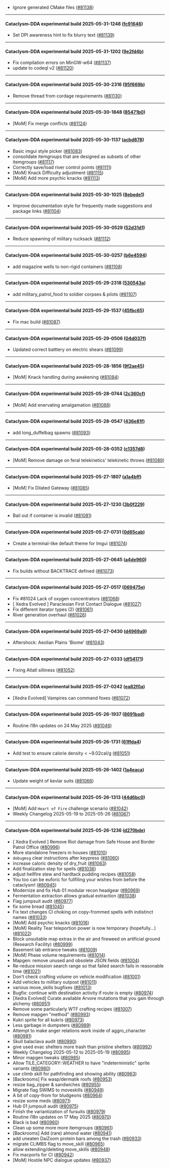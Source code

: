 * Ignore generated CMake files ([#81138](https://github.com/CleverRaven/Cataclysm-DDA/pull/81138))

---

#### Cataclysm-DDA experimental build 2025-05-31-1248 ([fc91646](https://github.com/CleverRaven/Cataclysm-DDA/releases/tag/cdda-experimental-2025-05-31-1248))

* Set DPI awareness hint to fix blurry text ([#81139](https://github.com/CleverRaven/Cataclysm-DDA/pull/81139))

---

#### Cataclysm-DDA experimental build 2025-05-31-1202 ([9e2fd4b](https://github.com/CleverRaven/Cataclysm-DDA/releases/tag/cdda-experimental-2025-05-31-1202))

* Fix compilation errors on MinGW-w64 ([#81137](https://github.com/CleverRaven/Cataclysm-DDA/pull/81137))
* update to codeql v2 ([#81120](https://github.com/CleverRaven/Cataclysm-DDA/pull/81120))

---

#### Cataclysm-DDA experimental build 2025-05-30-2316 ([95f669b](https://github.com/CleverRaven/Cataclysm-DDA/releases/tag/cdda-experimental-2025-05-30-2316))

* Remove thread from cordage requirements ([#81130](https://github.com/CleverRaven/Cataclysm-DDA/pull/81130))

---

#### Cataclysm-DDA experimental build 2025-05-30-1848 ([85471b0](https://github.com/CleverRaven/Cataclysm-DDA/releases/tag/cdda-experimental-2025-05-30-1848))

* [MoM] Fix merge conflicts ([#81124](https://github.com/CleverRaven/Cataclysm-DDA/pull/81124))

---

#### Cataclysm-DDA experimental build 2025-05-30-1137 ([acbd878](https://github.com/CleverRaven/Cataclysm-DDA/releases/tag/cdda-experimental-2025-05-30-1137))

* Basic imgui style picker ([#81083](https://github.com/CleverRaven/Cataclysm-DDA/pull/81083))
* consolidate itemgroups that are designed as subsets of other itemgroups ([#81117](https://github.com/CleverRaven/Cataclysm-DDA/pull/81117))
* Correctly save/load river control points ([#81111](https://github.com/CleverRaven/Cataclysm-DDA/pull/81111))
* [MoM] Knack Difficulty adjustment ([#81115](https://github.com/CleverRaven/Cataclysm-DDA/pull/81115))
* [MoM] Add more psychic knacks ([#81113](https://github.com/CleverRaven/Cataclysm-DDA/pull/81113))

---

#### Cataclysm-DDA experimental build 2025-05-30-1025 ([8ebede1](https://github.com/CleverRaven/Cataclysm-DDA/releases/tag/cdda-experimental-2025-05-30-1025))

* Improve documentation style for frequently made suggestions and package links ([#81104](https://github.com/CleverRaven/Cataclysm-DDA/pull/81104))

---

#### Cataclysm-DDA experimental build 2025-05-30-0529 ([52d31d1](https://github.com/CleverRaven/Cataclysm-DDA/releases/tag/cdda-experimental-2025-05-30-0529))

* Reduce spawning of military rucksack ([#81112](https://github.com/CleverRaven/Cataclysm-DDA/pull/81112))

---

#### Cataclysm-DDA experimental build 2025-05-30-0257 ([b6e4594](https://github.com/CleverRaven/Cataclysm-DDA/releases/tag/cdda-experimental-2025-05-30-0257))

* add magazine wells to non-rigid containers ([#81108](https://github.com/CleverRaven/Cataclysm-DDA/pull/81108))

---

#### Cataclysm-DDA experimental build 2025-05-29-2318 ([530543a](https://github.com/CleverRaven/Cataclysm-DDA/releases/tag/cdda-experimental-2025-05-29-2318))

* add military_patrol_food to soldier corpses & pilots ([#81107](https://github.com/CleverRaven/Cataclysm-DDA/pull/81107))

---

#### Cataclysm-DDA experimental build 2025-05-29-1537 ([45fbc65](https://github.com/CleverRaven/Cataclysm-DDA/releases/tag/cdda-experimental-2025-05-29-1537))

* Fix mac build ([#81087](https://github.com/CleverRaven/Cataclysm-DDA/pull/81087))

---

#### Cataclysm-DDA experimental build 2025-05-29-0506 ([04d037f](https://github.com/CleverRaven/Cataclysm-DDA/releases/tag/cdda-experimental-2025-05-29-0506))

* Updated correct batttery on electric shears ([#81099](https://github.com/CleverRaven/Cataclysm-DDA/pull/81099))

---

#### Cataclysm-DDA experimental build 2025-05-28-1856 ([9f2ae45](https://github.com/CleverRaven/Cataclysm-DDA/releases/tag/cdda-experimental-2025-05-28-1856))

* [MoM] Knack handling during awakening ([#81084](https://github.com/CleverRaven/Cataclysm-DDA/pull/81084))

---

#### Cataclysm-DDA experimental build 2025-05-28-0744 ([2c360cf](https://github.com/CleverRaven/Cataclysm-DDA/releases/tag/cdda-experimental-2025-05-28-0744))

* [MoM] Add enervating amalgamation ([#81088](https://github.com/CleverRaven/Cataclysm-DDA/pull/81088))

---

#### Cataclysm-DDA experimental build 2025-05-28-0547 ([436e81f](https://github.com/CleverRaven/Cataclysm-DDA/releases/tag/cdda-experimental-2025-05-28-0547))

* add long_duffelbag spawns ([#81093](https://github.com/CleverRaven/Cataclysm-DDA/pull/81093))

---

#### Cataclysm-DDA experimental build 2025-05-28-0352 ([c1357d8](https://github.com/CleverRaven/Cataclysm-DDA/releases/tag/cdda-experimental-2025-05-28-0352))

* [MoM] Remove damage on feral telekinetics' telekinetic throws ([#81089](https://github.com/CleverRaven/Cataclysm-DDA/pull/81089))

---

#### Cataclysm-DDA experimental build 2025-05-27-1807 ([a1a4bff](https://github.com/CleverRaven/Cataclysm-DDA/releases/tag/cdda-experimental-2025-05-27-1807))

* [MoM] Fix Dilated Gateway ([#81085](https://github.com/CleverRaven/Cataclysm-DDA/pull/81085))

---

#### Cataclysm-DDA experimental build 2025-05-27-1230 ([3b0f229](https://github.com/CleverRaven/Cataclysm-DDA/releases/tag/cdda-experimental-2025-05-27-1230))

* Bail out if container is invalid ([#81081](https://github.com/CleverRaven/Cataclysm-DDA/pull/81081))

---

#### Cataclysm-DDA experimental build 2025-05-27-0731 ([0d65cab](https://github.com/CleverRaven/Cataclysm-DDA/releases/tag/cdda-experimental-2025-05-27-0731))

* Create a terminal-like default theme for Imgui ([#81074](https://github.com/CleverRaven/Cataclysm-DDA/pull/81074))

---

#### Cataclysm-DDA experimental build 2025-05-27-0645 ([a4de960](https://github.com/CleverRaven/Cataclysm-DDA/releases/tag/cdda-experimental-2025-05-27-0645))

* Fix builds without BACKTRACE defined ([#81073](https://github.com/CleverRaven/Cataclysm-DDA/pull/81073))

---

#### Cataclysm-DDA experimental build 2025-05-27-0517 ([069475e](https://github.com/CleverRaven/Cataclysm-DDA/releases/tag/cdda-experimental-2025-05-27-0517))

* Fix #81024  Lack of oxygen concentrators ([#81068](https://github.com/CleverRaven/Cataclysm-DDA/pull/81068))
* [ Xedra Evolved ] Paraclesian First Contact Dialogue ([#81027](https://github.com/CleverRaven/Cataclysm-DDA/pull/81027))
* Fix different iterator types (2) ([#81061](https://github.com/CleverRaven/Cataclysm-DDA/pull/81061))
* River generation overhaul ([#81026](https://github.com/CleverRaven/Cataclysm-DDA/pull/81026))

---

#### Cataclysm-DDA experimental build 2025-05-27-0430 ([d4969a9](https://github.com/CleverRaven/Cataclysm-DDA/releases/tag/cdda-experimental-2025-05-27-0430))

* Aftershock: Aeolian Plains 'Biome' ([#81043](https://github.com/CleverRaven/Cataclysm-DDA/pull/81043))

---

#### Cataclysm-DDA experimental build 2025-05-27-0333 ([df54171](https://github.com/CleverRaven/Cataclysm-DDA/releases/tag/cdda-experimental-2025-05-27-0333))

* Fixing Atlatl silliness ([#81052](https://github.com/CleverRaven/Cataclysm-DDA/pull/81052))

---

#### Cataclysm-DDA experimental build 2025-05-27-0242 ([ea82f0a](https://github.com/CleverRaven/Cataclysm-DDA/releases/tag/cdda-experimental-2025-05-27-0242))

* [Xedra Evolved] Vampires can command foxes ([#81072](https://github.com/CleverRaven/Cataclysm-DDA/pull/81072))

---

#### Cataclysm-DDA experimental build 2025-05-26-1937 ([8691bad](https://github.com/CleverRaven/Cataclysm-DDA/releases/tag/cdda-experimental-2025-05-26-1937))

* Routine i18n updates on 24 May 2025 ([#81046](https://github.com/CleverRaven/Cataclysm-DDA/pull/81046))

---

#### Cataclysm-DDA experimental build 2025-05-26-1731 ([61ffda4](https://github.com/CleverRaven/Cataclysm-DDA/releases/tag/cdda-experimental-2025-05-26-1731))

* Add test to ensure calorie density < ~9.02cal/g ([#81051](https://github.com/CleverRaven/Cataclysm-DDA/pull/81051))

---

#### Cataclysm-DDA experimental build 2025-05-26-1402 ([1a4eaca](https://github.com/CleverRaven/Cataclysm-DDA/releases/tag/cdda-experimental-2025-05-26-1402))

* Update weight of kevlar suits ([#81066](https://github.com/CleverRaven/Cataclysm-DDA/pull/81066))

---

#### Cataclysm-DDA experimental build 2025-05-26-1313 ([44d6bc0](https://github.com/CleverRaven/Cataclysm-DDA/releases/tag/cdda-experimental-2025-05-26-1313))

* [MoM] Add `Heart of Fire` challenge scenario ([#81042](https://github.com/CleverRaven/Cataclysm-DDA/pull/81042))
* Weekly Changelog 2025-05-19 to 2025-05-26 ([#81067](https://github.com/CleverRaven/Cataclysm-DDA/pull/81067))

---

#### Cataclysm-DDA experimental build 2025-05-26-1236 ([d270bde](https://github.com/CleverRaven/Cataclysm-DDA/releases/tag/cdda-experimental-2025-05-26-1236))

* [ Xedra Evolved ] Remove Riot damage from Safe House and Border Patrol Office ([#80996](https://github.com/CleverRaven/Cataclysm-DDA/pull/80996))
* More standalone freezers in houses ([#81010](https://github.com/CleverRaven/Cataclysm-DDA/pull/81010))
* `debugmsg` clear instructions after keypress ([#81060](https://github.com/CleverRaven/Cataclysm-DDA/pull/81060))
* increase caloric density of dry_fruit ([#81063](https://github.com/CleverRaven/Cataclysm-DDA/pull/81063))
* Add finalization step for spells ([#81036](https://github.com/CleverRaven/Cataclysm-DDA/pull/81036))
* adjust hellfire stew and hardtack pudding recipes ([#81058](https://github.com/CleverRaven/Cataclysm-DDA/pull/81058))
* You too can be euforic for fullfiling your wishes from before the cataclysm! ([#80945](https://github.com/CleverRaven/Cataclysm-DDA/pull/80945))
* Modernize and fix Hub 01 modular recon headgear ([#80969](https://github.com/CleverRaven/Cataclysm-DDA/pull/80969))
* Fermentation extraction allows gradual extraction ([#81038](https://github.com/CleverRaven/Cataclysm-DDA/pull/81038))
* Flag jumpsuit audit ([#80977](https://github.com/CleverRaven/Cataclysm-DDA/pull/80977))
* fix some bread ([#81045](https://github.com/CleverRaven/Cataclysm-DDA/pull/81045))
* Fix text changes CI choking on copy-frommed spells with indistinct names ([#81033](https://github.com/CleverRaven/Cataclysm-DDA/pull/81033))
* [MoM] Add psychic knacks ([#81016](https://github.com/CleverRaven/Cataclysm-DDA/pull/81016))
* [MoM] Reality Tear teleportion power is now temporary (hopefully...) ([#81022](https://github.com/CleverRaven/Cataclysm-DDA/pull/81022))
* Block unsuitable map extras in the air and fireweed on artificial ground (Research Facility) ([#80999](https://github.com/CleverRaven/Cataclysm-DDA/pull/80999))
* Basement lab entrance tweaks ([#81009](https://github.com/CleverRaven/Cataclysm-DDA/pull/81009))
* [MoM] Phase volume requirements ([#81014](https://github.com/CleverRaven/Cataclysm-DDA/pull/81014))
* Mapgen: remove unused and obsolete JSON fields ([#81004](https://github.com/CleverRaven/Cataclysm-DDA/pull/81004))
* Re-reduce mission search range so that failed search fails in reasonable time ([#81021](https://github.com/CleverRaven/Cataclysm-DDA/pull/81021))
* Don't check crafting volume on vehicle modification ([#81001](https://github.com/CleverRaven/Cataclysm-DDA/pull/81001))
* Add vehicles to military outpost ([#81011](https://github.com/CleverRaven/Cataclysm-DDA/pull/81011))
* various move_skills bugfixes ([#81013](https://github.com/CleverRaven/Cataclysm-DDA/pull/81013))
* Bugfix: continue with destination activity if route is empty ([#80974](https://github.com/CleverRaven/Cataclysm-DDA/pull/80974))
* [Xedra Evolved] Curate available Arvore mutations that you gain through alchemy ([#80951](https://github.com/CleverRaven/Cataclysm-DDA/pull/80951))
* Remove some particularly WTF crafting recipes ([#81007](https://github.com/CleverRaven/Cataclysm-DDA/pull/81007))
* Remove mapgen "method" ([#80993](https://github.com/CleverRaven/Cataclysm-DDA/pull/80993))
* Kukri sprite for all kukris ([#80973](https://github.com/CleverRaven/Cataclysm-DDA/pull/80973))
* Less garbage in dumpsters ([#80989](https://github.com/CleverRaven/Cataclysm-DDA/pull/80989))
* Attempt to make anger relations work inside of aggro_character ([#80981](https://github.com/CleverRaven/Cataclysm-DDA/pull/80981))
* Skull balaclava audit ([#80990](https://github.com/CleverRaven/Cataclysm-DDA/pull/80990))
* give used evac shelters more trash than pristine shelters ([#80992](https://github.com/CleverRaven/Cataclysm-DDA/pull/80992))
* Weekly Changelog 2025-05-12 to 2025-05-19 ([#80995](https://github.com/CleverRaven/Cataclysm-DDA/pull/80995))
* Minor mapgen tweaks ([#80985](https://github.com/CleverRaven/Cataclysm-DDA/pull/80985))
* Allow TILE_CATEGORY::WEATHER to have "indeterministic" sprite variants ([#80980](https://github.com/CleverRaven/Cataclysm-DDA/pull/80980))
* use climb skill for pathfinding and showing ability ([#80963](https://github.com/CleverRaven/Cataclysm-DDA/pull/80963))
* [Backrooms] Fix wasp/dermatik roofs ([#80953](https://github.com/CleverRaven/Cataclysm-DDA/pull/80953))
* resize bag_zipper & sandwiches ([#80955](https://github.com/CleverRaven/Cataclysm-DDA/pull/80955))
* Migrate flag SWIMS to moveskills ([#80949](https://github.com/CleverRaven/Cataclysm-DDA/pull/80949))
* A bit of copy-from for bludgeons ([#80964](https://github.com/CleverRaven/Cataclysm-DDA/pull/80964))
* resize some meds ([#80971](https://github.com/CleverRaven/Cataclysm-DDA/pull/80971))
* Hub 01 jumpsuit audit ([#80975](https://github.com/CleverRaven/Cataclysm-DDA/pull/80975))
* Finish the variantization of fursuits ([#80979](https://github.com/CleverRaven/Cataclysm-DDA/pull/80979))
* Routine i18n updates on 17 May 2025 ([#80970](https://github.com/CleverRaven/Cataclysm-DDA/pull/80970))
* Black is bad ([#80960](https://github.com/CleverRaven/Cataclysm-DDA/pull/80960))
* Clean up some more more itemgroups ([#80961](https://github.com/CleverRaven/Cataclysm-DDA/pull/80961))
* [Backrooms] Add (rare) almond water ([#80941](https://github.com/CleverRaven/Cataclysm-DDA/pull/80941))
* add uneaten DaiZoom protein bars among the trash ([#80933](https://github.com/CleverRaven/Cataclysm-DDA/pull/80933))
* migrate CLIMBS flag to move_skill ([#80965](https://github.com/CleverRaven/Cataclysm-DDA/pull/80965))
* allow extending/deleting move_skills ([#80948](https://github.com/CleverRaven/Cataclysm-DDA/pull/80948))
* Fix macports for CI ([#80942](https://github.com/CleverRaven/Cataclysm-DDA/pull/80942))
* [MoM] Hostile NPC dialogue updates ([#80937](https://github.com/CleverRaven/Cataclysm-DDA/pull/80937))
